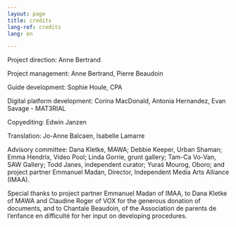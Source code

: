 ```yaml
---
layout: page
title: credits
lang-ref: credits
lang: en

---
```

Project direction: Anne Bertrand

Project management: Anne Bertrand, Pierre Beaudoin

Guide development: Sophie Houle, CPA

Digital platform development: Corina MacDonald, Antonia Hernandez, Evan Savage - MAT3RIAL

Copyediting: Edwin Janzen

Translation: Jo-Anne Balcaen, Isabelle Lamarre

Advisory committee: Dana Kletke, MAWA; Debbie Keeper, Urban Shaman; Emma Hendrix, Video Pool; Linda Gorrie, grunt gallery; Tam-Ca Vo-Van, SAW Gallery; Todd Janes, independent curator; Yuraś Mourog, Oboro; and project partner Emmanuel Madan, Director, Independent Media Arts Alliance (IMAA).

Special thanks to project partner Emmanuel Madan of IMAA, to Dana Kletke of MAWA and Claudine Roger of VOX for the generous donation of documents, and to Chantale Beaudoin, of the Association de parents de l’enfance en difficulté for her input on developing procedures.